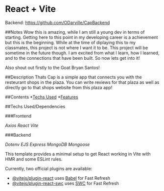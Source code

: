 # React + Vite
Backend: https://github.com/ODarville/CapBackend

##Notes
Wow this is amazing, while I am still a young dev in terms of starting. Getting here to this point in my developing career is a achievement but this is the beginning.
While at the time of diplaying this to my classmates, this project is not where I want it to be. This project will be sometime in the future though. I am excited from
what I learn, how I learned, and to the connections that have been built. So now lets get into it!

Also shout out firstly to the Goat Bryan Santos!

##Description
Thats Cap is a simple app that connects you with the resteurant shops in the plaza. You can write reviews for that plaza as well as directly go to that shops website from
this plaza app!

##Contents
*[Techs Used](#techsused)
*[Features](#features)

##Techs Used/Dependencies

###Frontend

*Axios*
*React*
*Vite*

###Backend

*Dotenv*
*EJS*
*Express*
*MongoDB*
*Mongoose*

This template provides a minimal setup to get React working in Vite with HMR and some ESLint rules.

Currently, two official plugins are available:

- [@vitejs/plugin-react](https://github.com/vitejs/vite-plugin-react/blob/main/packages/plugin-react/README.md) uses [Babel](https://babeljs.io/) for Fast Refresh
- [@vitejs/plugin-react-swc](https://github.com/vitejs/vite-plugin-react-swc) uses [SWC](https://swc.rs/) for Fast Refresh

